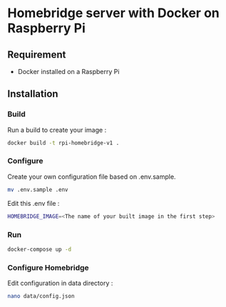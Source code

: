 # Homebridge server with Docker on Raspberry Pi

## Requirement

- Docker installed on a Raspberry Pi

## Installation

### Build

Run a build to create your image :

```bash
docker build -t rpi-homebridge-v1 .
```

### Configure

Create your own configuration file based on .env.sample.

```bash
mv .env.sample .env
```

Edit this .env file :

```bash
HOMEBRIDGE_IMAGE=<The name of your built image in the first step>
```

### Run

```bash
docker-compose up -d
```

### Configure Homebridge

Edit configuration in data directory :

```bash
nano data/config.json
```
